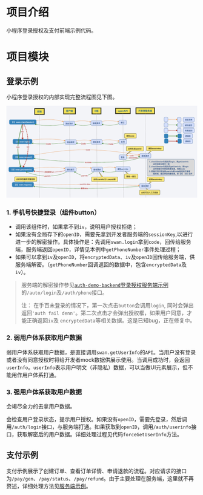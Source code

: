 # 项目介绍

小程序登录授权及支付前端示例代码。

# 项目模块

## 登录示例

小程序登录授权的内部实现完整流程图见下图。

![登录授权内部实现](./images/login_authorize.png)

###   1. 手机号快捷登录（组件button）

* 调用该组件时，如果拿不到`iv`，说明用户授权拒绝；
* 如果没有全局存下的`openID`，需要先拿到开发者服务端的`sessionKey`,以进行进一步的解密操作。具体操作是：先调用`swan.login`拿到`code`，回传给服务端，服务端返回`openID`，详情见本例中`getPhoneNumber`事件处理过程；
*  如果可以拿到`iv`及`openID`，将`encryptedData`、`iv`及`openID`回传给服务端，供服务端解密。（`getPhoneNumber`回调返回的数据中，包含`encryptedData`及`iv`）。
>   服务端的解密操作参见[`auth-demo-backend`登录授权服务端示例](https://github.com/baidu-smart-app/auth-demo-backend)的`/auto/login`及`/auth/phone`接口。
>
>   注： 在手百未登录的情况下，第一次点击`button`会调用`login`, 同时会弹出返回`'auth fail denn'`。第二次点击才会弹出授权框，如果用户同意，才能正确返回`iv`及
`encryptedData`等相关数据。这是已知bug，正在修复中。

###   2. 弱用户体系获取用户数据

弱用户体系获取用户数据，是直接调用`swan.getUserInfo`的`API`。当用户没有登录或者没有同意授权时将给开发者mock数据供展示使用。当调用成功时，会返回`userInfo`。`userInfo`表示用户明文（非隐私）数据，可以当做UI元素展示，但不能用作用户体系打通。

###   3. 强用户体系获取用户数据

会竭尽全力的去拿用户数据。

会检查用户登录状态，提示用户授权。如果没有`openID`，需要先登录，然后调用`/auth/login`接口，与服务端打通。如果获取到`openID`，调用`/auth/userinfo`接口，获取解密后的用户数据。详细处理过程见代码`forceGetUserInfo`方法。

## 支付示例

支付示例展示了创建订单、查看订单详情、申请退款的流程。对应请求的接口为`/pay/gen`、`/pay/status`、`/pay/refund`。由于主要处理在服务端，这里就不再赘述，详细处理方法见[服务端示例](https://github.com/baidu-smart-app/auth-demo-backend)。
